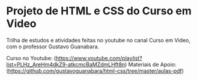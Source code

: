 # Projeto de HTML e CSS do Curso em Video
Trilha de estudos e atividades feitas no youtube no canal Curso em Video, com o professor Gustavo Guanabara.

Curso no Youtube: (https://www.youtube.com/playlist?list=PLHz_AreHm4dkZ9-atkcmcBaMZdmLHft8n)
Materiais de Apoio: (https://github.com/gustavoguanabara/html-css/tree/master/aulas-pdf)

